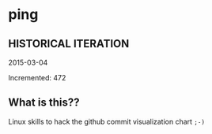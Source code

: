 # ping

## HISTORICAL ITERATION
2015-03-04

Incremented: 472

## What is this?? 
Linux skills to hack the github commit visualization chart `;-)`
